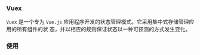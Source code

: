 ### Vuex

`Vuex` 是⼀个专为 `Vue.js` 应⽤程序开发的状态管理模式。它采⽤集中式存储管理应⽤的所有组件的状 态，并以相应的规则保证状态以⼀种可预测的⽅式发⽣变化。

### 使用
